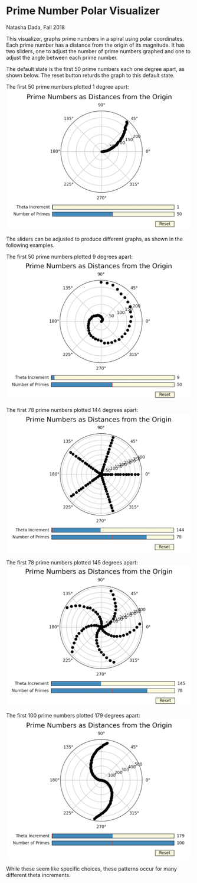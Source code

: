 # Prime Number Polar Visualizer
Natasha Dada, Fall 2018

This visualizer, graphs prime numbers in a spiral using polar coordinates. Each prime number has a distance from the origin of its magnitude. It has two sliders, one to adjust the number of prime numbers graphed and one to adjust the angle between each prime number.

The default state is the first 50 prime numbers each one degree apart, as shown below. The reset button returds the graph to this default state.

The first 50 prime numbers plotted 1 degree apart:
![Default](./images/default.png)

The sliders can be adjusted to produce different graphs, as shown in the following examples.

The first 50 prime numbers plotted 9 degrees apart:
![Demo1](./images/demo1.png)

The first 78 prime numbers plotted 144 degrees apart:
![Demo2](./images/demo2.png)

The first 78 prime numbers plotted 145 degrees apart:
![Demo3](./images/demo3.png)

The first 100 prime numbers plotted 179 degrees apart:
![Demo4](./images/demo4.png)


While these seem like specific choices, these patterns occur for many different theta increments. 